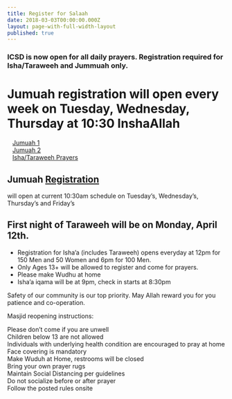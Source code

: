 ```yaml
---
title: Register for Salaah
date: 2018-03-03T00:00:00.000Z
layout: page-with-full-width-layout
published: true
---
```


### ICSD is now open for all daily prayers. Registration required for Isha/Taraweeh and Jummuah only.

<div class="row pt-10 pb-2" >
  <div class="col-12">
      <h1>Jumuah registration will open every week on Tuesday, Wednesday, Thursday at 10:30 InshaAllah</h1>
  </div>

  <div class="col-md-6 col-4 pb-3">
      <a class="btn btn-sm btn-warning" href="https://www.eventbrite.com/e/149637669297" style="width: 100%;padding:12px;" target="_blank">Jumuah 1</a>
  </div>
  <div class="col-md-6 col-4 pb-3">
      <a class="btn btn-sm btn-warning" href="https://www.eventbrite.com/e/149637877921" style="width: 100%;padding:12px;" target="_blank">Jumuah 2</a>
  </div>  
</div>

<div class="row pt-10 pb-2" >
  <div class="col-md-6 col-6 pb-3">
      <a class="btn btn-sm btn-primary" href="https://www.eventbrite.com/o/islamic-center-of-san-diego-30443094318" style="width: 100%;padding:12px;" target="_blank">Isha/Taraweeh Prayers</a>
  </div>
</div>

## Jumuah [Registration](https://www.icsd.org/register) 
will open at current 10:30am schedule on Tuesday’s, Wednesday’s, Thursday’s and Friday’s  

## First night of Taraweeh will be on Monday, April 12th. 
- Registration for Isha’a (includes Taraweeh) opens everyday at 12pm for 150 Men and 50 Women and 6pm for 100 Men. 
- Only Ages 13+ will be allowed to register and come for prayers.  
- Please make Wudhu at home  
- Isha’a iqama will be at 9pm, check in starts at 8:30pm  

Safety of our community is our top priority. May Allah reward you for you patience and co-operation.

Masjid reopening instructions:

Please don’t come if you are unwell  
Children below 13 are not allowed  
Individuals with underlying health condition are encouraged to pray at home  
Face covering is mandatory  
Make Wuduh at Home, restrooms will be closed  
Bring your own prayer rugs  
Maintain Social Distancing per guidelines  
Do not socialize before or after prayer  
Follow the posted rules onsite  

